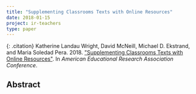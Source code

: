 ```yaml
---
title: "Supplementing Classrooms Texts with Online Resources"
date: 2018-01-15
project: ir-teachers
type: paper
---
```


{: .citation}
Katherine Landau Wright, David McNeill, Michael D. Ekstrand, and Maria Soledad Pera. 2018. ["Supplementing Classrooms Texts with Online Resources"](#). In <cite>American Educational Research Association Conference</cite>.

## Abstract
